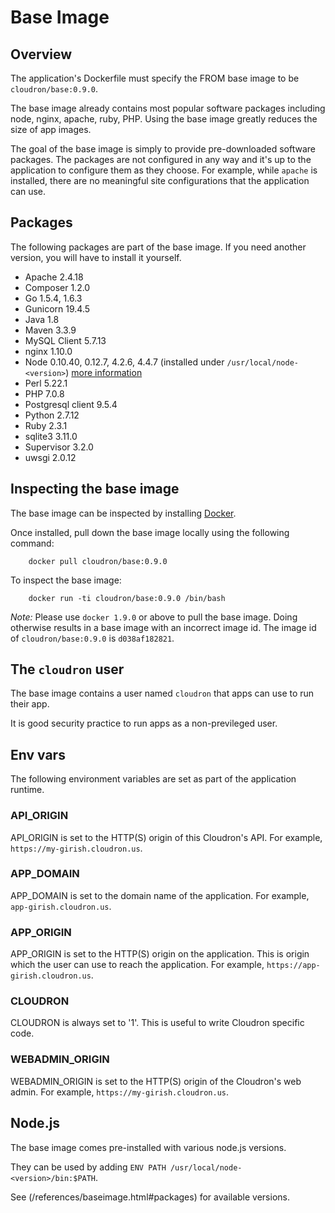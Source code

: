 # Base Image

## Overview

The application's Dockerfile must specify the FROM base image to be `cloudron/base:0.9.0`.

The base image already contains most popular software packages including node, nginx, apache,
ruby, PHP. Using the base image greatly reduces the size of app images.

The goal of the base image is simply to provide pre-downloaded software packages. The packages
are not configured in any way and it's up to the application to configure them as they choose.
For example, while `apache` is installed, there are no meaningful site configurations that the
application can use.

## Packages

The following packages are part of the base image. If you need another version, you will have to
install it yourself.

* Apache 2.4.18
* Composer 1.2.0
* Go 1.5.4, 1.6.3
* Gunicorn 19.4.5
* Java 1.8
* Maven 3.3.9
* MySQL Client 5.7.13
* nginx 1.10.0
* Node 0.10.40, 0.12.7, 4.2.6, 4.4.7 (installed under `/usr/local/node-<version>`) [more information](#node-js)
* Perl 5.22.1
* PHP 7.0.8
* Postgresql client 9.5.4
* Python 2.7.12
* Ruby 2.3.1
* sqlite3 3.11.0
* Supervisor 3.2.0
* uwsgi 2.0.12

## Inspecting the base image

The base image can be inspected by installing [Docker](https://docs.docker.com/installation/).

Once installed, pull down the base image locally using the following command:
```
    docker pull cloudron/base:0.9.0
```

To inspect the base image:
```
    docker run -ti cloudron/base:0.9.0 /bin/bash
```

*Note:* Please use `docker 1.9.0` or above to pull the base image. Doing otherwise results in a base
image with an incorrect image id. The image id of `cloudron/base:0.9.0` is `d038af182821`.

## The `cloudron` user

The base image contains a user named `cloudron` that apps can use to run their app.

It is good security practice to run apps as a non-previleged user.

## Env vars

The following environment variables are set as part of the application runtime.

### API_ORIGIN

API_ORIGIN is set to the HTTP(S) origin of this Cloudron's API. For example,
`https://my-girish.cloudron.us`.

### APP_DOMAIN

APP_DOMAIN is set to the domain name of the application. For example, `app-girish.cloudron.us`.

### APP_ORIGIN

APP_ORIGIN is set to the HTTP(S) origin on the application. This is origin which the
user can use to reach the application. For example, `https://app-girish.cloudron.us`.

### CLOUDRON

CLOUDRON is always set to '1'. This is useful to write Cloudron specific code.

### WEBADMIN_ORIGIN

WEBADMIN_ORIGIN is set to the HTTP(S) origin of the Cloudron's web admin. For example,
`https://my-girish.cloudron.us`.

## Node.js

The base image comes pre-installed with various node.js versions.

They can be used by adding `ENV PATH /usr/local/node-<version>/bin:$PATH`.

See (/references/baseimage.html#packages) for available versions.